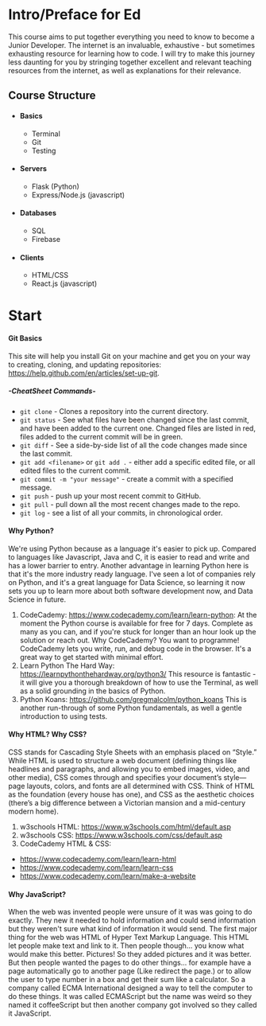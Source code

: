 # Intro/Preface for Ed
This course aims to put together everything you need to know to become a Junior Developer. The internet is an invaluable, exhaustive - but sometimes exhausting resource for learning how to code. I will try to make this journey less daunting for you by stringing together excellent and relevant teaching resources from the internet, as well as explanations for their relevance.

## Course Structure
* #### Basics
    * Terminal
    * Git
    * Testing
* #### Servers
    * Flask (Python)
    * Express/Node.js (javascript)
* #### Databases
    * SQL
    * Firebase
* #### Clients
    * HTML/CSS
    * React.js (javascript)

# Start
#### Git Basics
This site will help you install Git on your machine and get you on your way to creating, cloning, and updating repositories: https://help.github.com/en/articles/set-up-git.
##### -CheatSheet Commands-
* `git clone` - Clones a repository into the current directory.
* `git status` - See what files have been changed since the last commit, and have been added to the current one. Changed files are listed in red, files added to the current commit will be in green.
* `git diff` - See a side-by-side list of all the code changes made since the last commit.
* `git add <filename>` or `git add .` - either add a specific edited file, or all edited files to the current commit.
* `git commit -m "your message"` - create a commit with a specified message.
* `git push` - push up your most recent commit to GitHub.
* `git pull` - pull down all the most recent changes made to the repo.
* `git log` - see a list of all your commits, in chronological order.

#### Why Python?
We're using Python because as a language it's easier to pick up. Compared to languages like Javascript, Java and C, it is easier to read and write and has a lower barrier to entry. Another advantage in learning Python here is that it's the more industry ready language. I've seen a lot of  companies rely on Python, and it's a great language for Data Science, so learning it now sets you up to learn more about both software development now, and Data Science in future.
1. CodeCademy: https://www.codecademy.com/learn/learn-python: At the moment the Python course is available for free for 7 days. Complete as many as you can, and if you're stuck for longer than an hour look up the solution or reach out. Why CodeCademy? You want to programme! CodeCademy lets you write, run, and debug code in the browser. It's a great way to get started with minimal effort.
1. Learn Python The Hard Way: https://learnpythonthehardway.org/python3/ This resource is fantastic - it will give you a thorough breakdown of how to use the Terminal, as well as a solid grounding in the basics of Python.
1. Python Koans: https://github.com/gregmalcolm/python_koans This is another run-through of some Python fundamentals, as well a gentle introduction to using tests.

#### Why HTML? Why CSS?
CSS stands for Cascading Style Sheets with an emphasis placed on “Style.” While HTML is used to structure a web document (defining things like headlines and paragraphs, and allowing you to embed images, video, and other media), CSS comes through and specifies your document’s style—page layouts, colors, and fonts are all determined with CSS. Think of HTML as the foundation (every house has one), and CSS as the aesthetic choices (there’s a big difference between a Victorian mansion and a mid-century modern home).
1. w3schools HTML: https://www.w3schools.com/html/default.asp
2. w3schools CSS: https://www.w3schools.com/css/default.asp
3. CodeCademy HTML & CSS:
 - https://www.codecademy.com/learn/learn-html
 - https://www.codecademy.com/learn/learn-css
 - https://www.codecademy.com/learn/make-a-website

#### Why JavaScript?
When the web was invented people were unsure of it was was going to do exactly. They new it needed to hold information and could send information but they weren't sure what kind of information it would send. The first major thing for the web was HTML of Hyper Text Markup Language. This HTML let people make text and link to it. Then people though... you know what would make this better. Pictures! So they added pictures and it was better. But then people wanted the pages to do other things... for example have a page automatically go to another page (Like redirect the page.) or to allow the user to type number in a box and get their sum like a calculator. So a company called ECMA International designed a way to tell the computer to do these things. It was called ECMAScript but the name was weird so they named it coffeeScript but then another company got involved so they called it JavaScript.
